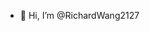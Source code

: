 - 👋 Hi, I’m @RichardWang2127

<!---
RichardWang2127/RichardWang2127 is a ✨ special ✨ repository because its `README.md` (this file) appears on your GitHub profile.
You can click the Preview link to take a look at your changes.
--->
